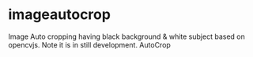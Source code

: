 # imageautocrop

Image Auto cropping having black background & white subject based on opencvjs. Note it is in still development. AutoCrop
